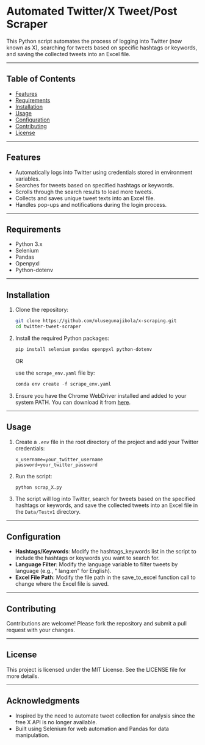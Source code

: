 # Automated Twitter/X Tweet/Post Scraper

This Python script automates the process of logging into Twitter (now known as X), searching for tweets based on specific hashtags or keywords, and saving the collected tweets into an Excel file.

---

## Table of Contents

- [Features](#features)
- [Requirements](#requirements)
- [Installation](#installation)
- [Usage](#usage)
- [Configuration](#configuration)
- [Contributing](#contributing)
- [License](#license)

---
## Features

- Automatically logs into Twitter using credentials stored in environment variables.
- Searches for tweets based on specified hashtags or keywords.
- Scrolls through the search results to load more tweets.
- Collects and saves unique tweet texts into an Excel file.
- Handles pop-ups and notifications during the login process.
---
## Requirements

- Python 3.x
- Selenium
- Pandas
- Openpyxl
- Python-dotenv
---
## Installation

1. Clone the repository:
   ```sh
   git clone https://github.com/olusegunajibola/x-scraping.git
   cd twitter-tweet-scraper
   ```
2. Install the required Python packages:
    ```python
    pip install selenium pandas openpyxl python-dotenv
    ```
    OR

    use the `scrape_env.yaml` file by:
    ```python
    conda env create -f scrape_env.yaml
    ```
3. Ensure you have the Chrome WebDriver installed and added to your system PATH. You can download it from [here](https://sites.google.com/a/chromium.org/chromedriver/).
---
## Usage

1. Create a `.env` file in the root directory of the project and add your Twitter credentials:
    ````text
   x_username=your_twitter_username
    password=your_twitter_password
   ````
   
2. Run the script:
    ````python
    python scrap_X.py
   ````
3. The script will log into Twitter, search for tweets based on the specified hashtags or keywords, and save the collected tweets into an Excel file in the `Data/Testv1` directory.

---

## Configuration

- **Hashtags/Keywords**: Modify the hashtags_keywords list in the script to include the hashtags or keywords you want to search for.  
- **Language Filter**: Modify the language variable to filter tweets by language (e.g., " lang:en" for English).  
- **Excel File Path**: Modify the file path in the save_to_excel function call to change where the Excel file is saved.  

---
## Contributing
Contributions are welcome! Please fork the repository and submit a pull request with your changes.

---
## License

This project is licensed under the MIT License. See the LICENSE file for more details.

---
## Acknowledgments

- Inspired by the need to automate tweet collection for analysis since the free X API is no longer available.
- Built using Selenium for web automation and Pandas for data manipulation.